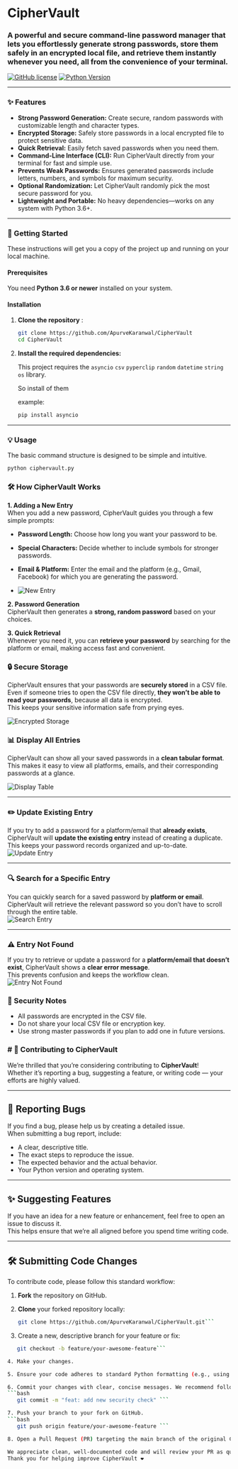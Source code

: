 # CipherVault

### A powerful and secure command-line password manager that lets you effortlessly generate strong passwords, store them safely in an encrypted local file, and retrieve them instantly whenever you need, all from the convenience of your terminal.

[![GitHub license](https://img.shields.io/badge/license-MIT-blue.svg)](LICENSE)
[![Python Version](https://img.shields.io/badge/python-3.6%2B-blue.svg)](https://www.python.org/)



---

### ✨ Features

- **Strong Password Generation:** Create secure, random passwords with customizable length and character types.  
- **Encrypted Storage:** Safely store passwords in a local encrypted file to protect sensitive data.  
- **Quick Retrieval:** Easily fetch saved passwords when you need them.  
- **Command-Line Interface (CLI):** Run CipherVault directly from your terminal for fast and simple use.  
- **Prevents Weak Passwords:** Ensures generated passwords include letters, numbers, and symbols for maximum security.  
- **Optional Randomization:** Let CipherVault randomly pick the most secure password for you.  
- **Lightweight and Portable:** No heavy dependencies—works on any system with Python 3.6+.

---

### 🚀 Getting Started

These instructions will get you a copy of the project up and running on your local machine.

#### Prerequisites

You need **Python 3.6 or newer** installed on your system.

#### Installation

1.  **Clone the repository** :

    ```bash
    git clone https://github.com/ApurveKaranwal/CipherVault
    cd CipherVault
    ```

2.  **Install the required dependencies:**

    This project requires the `asyncio` `csv` `pyperclip` `random` `datetime` `string` `os` library.

    So install of them

    example:
    ```bash
    pip install asyncio
    ```

---

### 💡 Usage

The basic command structure is designed to be simple and intuitive.
```bash
python ciphervault.py
```

### 🛠 How CipherVault Works
**1. Adding a New Entry**  
When you add a new password, CipherVault guides you through a few simple prompts:  
- **Password Length:** Choose how long you want your password to be.  
- **Special Characters:** Decide whether to include symbols for stronger passwords.  
- **Email & Platform:** Enter the email and the platform (e.g., Gmail, Facebook) for which you are generating the password.

- ![New Entry](https://github.com/ApurveKaranwal/CipherVault/blob/main/images/new%20entry.png)

**2. Password Generation**  
CipherVault then generates a **strong, random password** based on your choices.

**3. Quick Retrieval**  
Whenever you need it, you can **retrieve your password** by searching for the platform or email, making access fast and convenient. 

### 🔒 Secure Storage

CipherVault ensures that your passwords are **securely stored** in a CSV file.  
Even if someone tries to open the CSV file directly, **they won’t be able to read your passwords**, because all data is encrypted.  
This keeps your sensitive information safe from prying eyes.  

![Encrypted Storage](https://github.com/ApurveKaranwal/CipherVault/blob/main/images/csv.png)

### 📊 Display All Entries
CipherVault can show all your saved passwords in a **clean tabular format**.  
This makes it easy to view all platforms, emails, and their corresponding passwords at a glance.

![Display Table](https://github.com/ApurveKaranwal/CipherVault/blob/main/images/display%20table.png)

---

### ✏️ Update Existing Entry
If you try to add a password for a platform/email that **already exists**, CipherVault will **update the existing entry** instead of creating a duplicate.  
This keeps your password records organized and up-to-date.  
![Update Entry](https://github.com/ApurveKaranwal/CipherVault/blob/main/images/updated%20entry.png)

---

### 🔍 Search for a Specific Entry
You can quickly search for a saved password by **platform or email**.  
CipherVault will retrieve the relevant password so you don’t have to scroll through the entire table.  
![Search Entry](https://github.com/ApurveKaranwal/CipherVault/blob/main/images/specific%20entry.png)

---

### ⚠️ Entry Not Found
If you try to retrieve or update a password for a **platform/email that doesn’t exist**, CipherVault shows a **clear error message**.  
This prevents confusion and keeps the workflow clean.  
![Entry Not Found](https://github.com/ApurveKaranwal/CipherVault/blob/main/images/no%20entry.png)

### 🔐 Security Notes
- All passwords are encrypted in the CSV file.  
- Do not share your local CSV file or encryption key.  
- Use strong master passwords if you plan to add one in future versions.


### # 🤝 Contributing to CipherVault

We’re thrilled that you’re considering contributing to **CipherVault**!  
Whether it’s reporting a bug, suggesting a feature, or writing code — your efforts are highly valued.

---

## 🐛 Reporting Bugs

If you find a bug, please help us by creating a detailed issue.  
When submitting a bug report, include:

- A clear, descriptive title.  
- The exact steps to reproduce the issue.  
- The expected behavior and the actual behavior.  
- Your Python version and operating system.

---

## ✨ Suggesting Features

If you have an idea for a new feature or enhancement, feel free to open an issue to discuss it.  
This helps ensure that we’re all aligned before you spend time writing code.

---

## 🛠 Submitting Code Changes

To contribute code, please follow this standard workflow:

1. **Fork** the repository on GitHub.

2. **Clone** your forked repository locally:
   ```bash
   git clone https://github.com/ApurveKaranwal/CipherVault.git```
   

3. Create a new, descriptive branch for your feature or fix:
```bash
   git checkout -b feature/your-awesome-feature```

4. Make your changes.

5. Ensure your code adheres to standard Python formatting (e.g., using a linter like Black).

6. Commit your changes with clear, concise messages. We recommend following the Conventional Commits specification (e.g., feat: added new security check).
```bash
   git commit -m "feat: add new security check" ```

7. Push your branch to your fork on GitHub.
```bash
   git push origin feature/your-awesome-feature ```

8. Open a Pull Request (PR) targeting the main branch of the original CipherVault repository.

We appreciate clean, well-documented code and will review your PR as quickly as possible!
Thank you for helping improve CipherVault ❤️
